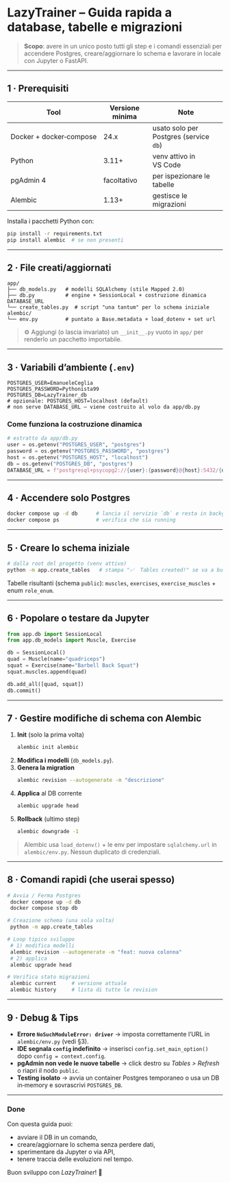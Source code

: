 # LazyTrainer – Guida rapida a database, tabelle e migrazioni

> **Scopo**: avere in un unico posto tutti gli step e i comandi essenziali per accendere Postgres, creare/aggiornare lo schema e lavorare in locale con Jupyter o FastAPI.

---

## 1 · Prerequisiti

| Tool | Versione minima | Note |
|------|-----------------|------|
| Docker + docker‑compose | 24.x | usato solo per Postgres (service `db`) |
| Python | 3.11+ | venv attivo in VS Code |
| pgAdmin 4 | facoltativo | per ispezionare le tabelle |
| Alembic | 1.13+ | gestisce le migrazioni |

Installa i pacchetti Python con:
```bash
pip install -r requirements.txt
pip install alembic  # se non presenti
```

---

## 2 · File creati/aggiornati

```
app/
├── db_models.py   # modelli SQLAlchemy (stile Mapped 2.0)
├── db.py          # engine + SessionLocal + costruzione dinamica DATABASE_URL
└── create_tables.py  # script "una tantum" per lo schema iniziale
alembic/
└── env.py         # puntato a Base.metadata + load_dotenv + set url
```

> ⚙️ Aggiungi (o lascia invariato) un `__init__.py` vuoto in `app/` per renderlo un pacchetto importabile.

---

## 3 · Variabili d’ambiente (`.env`)

```env
POSTGRES_USER=EmanueleCeglia
POSTGRES_PASSWORD=Pythonista99
POSTGRES_DB=LazyTrainer_db
# opzionale: POSTGRES_HOST=localhost (default)
# non serve DATABASE_URL – viene costruito al volo da app/db.py
```

### Come funziona la costruzione dinamica
```python
# estratto da app/db.py
user = os.getenv("POSTGRES_USER", "postgres")
password = os.getenv("POSTGRES_PASSWORD", "postgres")
host = os.getenv("POSTGRES_HOST", "localhost")
db = os.getenv("POSTGRES_DB", "postgres")
DATABASE_URL = f"postgresql+psycopg2://{user}:{password}@{host}:5432/{db}"
```

---

## 4 · Accendere solo Postgres

```bash
docker compose up -d db      # lancia il servizio `db` e resta in background
docker compose ps            # verifica che sia running
```

---

## 5 · Creare lo schema iniziale

```bash
# dalla root del progetto (venv attivo)
python -m app.create_tables   # stampa "✅  Tables created!" se va a buon fine
```

Tabelle risultanti (schema `public`): `muscles`, `exercises`, `exercise_muscles` + enum `role_enum`.

---

## 6 · Popolare o testare da Jupyter

```python
from app.db import SessionLocal
from app.db_models import Muscle, Exercise

db = SessionLocal()
quad = Muscle(name="quadriceps")
squat = Exercise(name="Barbell Back Squat")
squat.muscles.append(quad)

db.add_all([quad, squat])
db.commit()
```

---

## 7 · Gestire modifiche di schema con Alembic

1. **Init** (solo la prima volta)
   ```bash
   alembic init alembic
   ```
2. **Modifica i modelli** (`db_models.py`).
3. **Genera la migration**
   ```bash
   alembic revision --autogenerate -m "descrizione"
   ```
4. **Applica** al DB corrente
   ```bash
   alembic upgrade head
   ```
5. **Rollback** (ultimo step)
   ```bash
   alembic downgrade -1
   ```

> Alembic usa `load_dotenv()` + le env per impostare `sqlalchemy.url` in `alembic/env.py`. Nessun duplicato di credenziali.

---

## 8 · Comandi rapidi (che userai spesso)

```bash
# Avvia / Ferma Postgres
 docker compose up -d db
 docker compose stop db

# Creazione schema (una sola volta)
 python -m app.create_tables

# Loop tipico sviluppo
 # 1) modifica modelli
 alembic revision --autogenerate -m "feat: nuova colonna"
 # 2) applica
 alembic upgrade head

# Verifica stato migrazioni
 alembic current     # versione attuale
 alembic history     # lista di tutte le revision
```

---

## 9 · Debug & Tips

* **Errore `NoSuchModuleError: driver`** → imposta correttamente l’URL in `alembic/env.py` (vedi §3).
* **IDE segnala `config` indefinito** → inserisci `config.set_main_option()` dopo `config = context.config`.
* **pgAdmin non vede le nuove tabelle** → click destro su *Tables > Refresh* o riapri il nodo `public`.
* **Testing isolato** → avvia un container Postgres temporaneo o usa un DB in‑memory e sovrascrivi `POSTGRES_DB`.

---

### Done

Con questa guida puoi:
- avviare il DB in un comando,
- creare/aggiornare lo schema senza perdere dati,
- sperimentare da Jupyter o via API,
- tenere traccia delle evoluzioni nel tempo.

Buon sviluppo con *LazyTrainer*! 🚀
